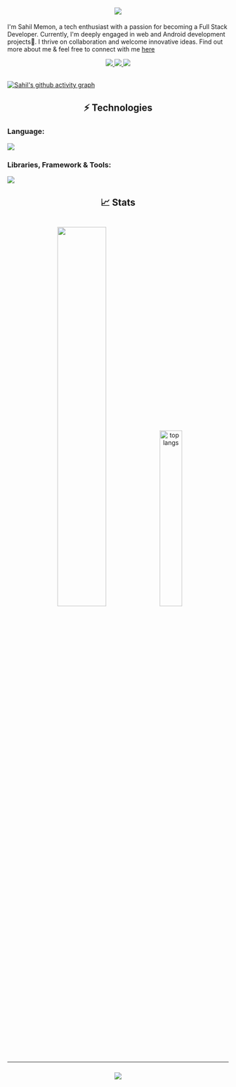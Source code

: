 <h1 align="center">
    <img src="https://readme-typing-svg.demolab.com/?font=Righteous&size=40&Center=true&width=700&height=74&duration=4000&lines=Hey,+there+👨‍💻.+I'm+Sahil⚡;+Great+to+see+you+here!+👋"/>
</h1>

 I'm Sahil Memon, a tech enthusiast with a passion for becoming a Full Stack Developer. Currently, I'm deeply engaged in web and Android development projects🤺. I thrive on collaboration and welcome innovative ideas. Find out more about me & feel free to connect with me [here](https://msahil.bio.link)
 
<div align="center">
  <a href="mailto:ms.sahilmemon@gmail.com">
    <img src="https://img.shields.io/badge/techv.sahil@gmail.com-D14836?style=for-the-badge&logo=gmail&logoColor=white"/>
  </a>
  <a href="https://www.linkedin.com/in/sahil-memon">
    <img src="https://img.shields.io/badge/sahil%20memon-0077B5?style=for-the-badge&logo=linkedin&logoColor=white"/>  
  </a>
  <a>
  <a href="https://discordapp.com/users/1118861913363853323">
    <img src="https://img.shields.io/badge/SamFusedBits-5865F2?style=for-the-badge&logo=discord&logoColor=white"/>
  </a>
</div><br/>
    
[![Sahil's github activity graph](https://github-readme-activity-graph.vercel.app/graph?username=SamFusedBits&bg_color=0f2d3d&color=1cadfb&line=1cadfb&point=1cadfb&area=true&hide_border=true)](https://github.com/ashutosh00710/github-readme-activity-graph)

<h2 align="center">⚡ Technologies</h2>

### Language:

  <a href="https:skillicons.dev">
    <img src="https://skillicons.dev/icons?i=java,python,javascript,dotnet,php,html,css,mysql"/>
  </a>

### Libraries, Framework & Tools:

   <a href="https:skillicons.dev">
    <img src="https://skillicons.dev/icons?i=react,bootstrap,tailwind,redis,mongodb,firebase,git,github,heroku,vercel,vscode,idea,visualstudio,linux,androidstudio"/>
   </a>


<h2 align="center">📈 Stats </h2>
<br>
<div align="center">
   <img width="47%" src="https://github-readme-streak-stats.herokuapp.com/?user=SamFusedBits&theme=tokyonight" />
   <img width="32%" src="https://github-readme-stats.vercel.app/api/top-langs/?username=SamFusedBits&hide=HTML&langs_count=8&layout=compact&theme=react&size_weight=0.5&exclude_repo=github-readme-stats" alt="top langs"/>
</div>

<br/><br/>
<hr/>

<h3 align="center">
    <img src="https://readme-typing-svg.demolab.com/?font=Righteous&size=28&Center=true&width=500&height=74&duration=4000&lines=Reach+out+to+me+for+collaborations!+👋;"/>
</h3>
